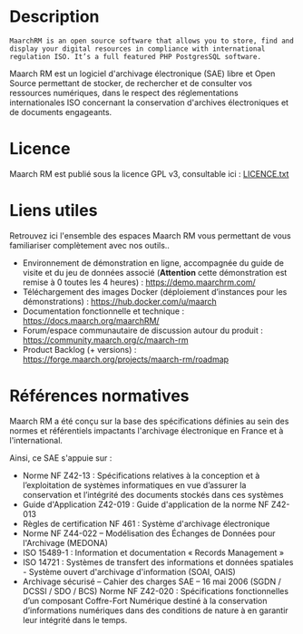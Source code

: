Description
===========

	MaarchRM is an open source software that allows you to store, find and display your digital resources in compliance with international regulation ISO. It’s a full featured PHP PostgresSQL software.

Maarch RM est un logiciel d'archivage électronique (SAE) libre et Open Source permettant de stocker, de rechercher et de consulter vos ressources numériques, dans le respect des réglementations internationales ISO concernant la conservation d'archives électroniques et de documents engageants.

Licence
=======

Maarch RM est publié sous la licence GPL v3, consultable ici : [LICENCE.txt](https://labs.maarch.org/maarch/maarchRM/blob/master/LICENCE.txt)

Liens utiles
============

Retrouvez ici l'ensemble des espaces Maarch RM vous permettant de vous familiariser complètement avec nos outils..

* Environnement de démonstration en ligne, accompagnée du guide de visite et du jeu de données associé (**Attention** cette démonstration est remise à 0 toutes les 4 heures) : https://demo.maarchrm.com/ 
* Téléchargement des images Docker (déploiement d’instances pour les démonstrations) : https://hub.docker.com/u/maarch 
* Documentation fonctionnelle et technique : https://docs.maarch.org/maarchRM/
* Forum/espace communautaire de discussion autour du produit : https://community.maarch.org/c/maarch-rm
* Product Backlog (+ versions) : https://forge.maarch.org/projects/maarch-rm/roadmap

Références normatives
=====================

Maarch RM a été conçu sur la base des spécifications définies au sein des normes et référentiels impactants l'archivage électronique en France et à l'international.

Ainsi, ce SAE s'appuie sur : 

* Norme NF Z42-13 : Spécifications relatives à la conception et à l’exploitation de systèmes informatiques en vue d’assurer la conservation et l’intégrité des documents stockés dans ces systèmes
* Guide d'Application Z42-019 : Guide d'application de la norme NF Z42-013
* Règles de certification NF 461 : Système d'archivage électronique
* Norme NF Z44-022 – Modélisation des Échanges de Données pour l'Archivage (MEDONA)
* ISO 15489-1 : Information et documentation « Records Management »
* ISO 14721 : Systèmes de transfert des informations et données spatiales - Système ouvert d'archivage d'information (SOAI, OAIS)
* Archivage sécurisé – Cahier des charges SAE – 16 mai 2006 (SGDN / DCSSI / SDO / BCS)
Norme NF Z42-020 : Spécifications fonctionnelles d’un composant Coffre-Fort Numérique destiné à la conservation d’informations numériques dans des conditions de nature à en garantir leur intégrité dans le temps.